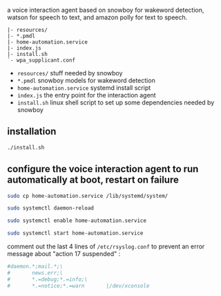 a voice interaction agent based on snowboy for wakeword detection, watson for speech to text, 
and amazon polly for text to speech.

```
|- resources/
|- *.pmdl
|- home-automation.service
|- index.js
|- install.sh
`- wpa_supplicant.conf
```

* `resources/` stuff needed by snowboy
* `*.pmdl` snowboy models for wakeword detection
* `home-automation.service` systemd install script
* `index.js` the entry point for the interaction agent
* `install.sh` linux shell script to set up some dependencies needed by snowboy


## installation

```bash
./install.sh
```

## configure the voice interaction agent to run automatically at boot, restart on failure

```bash
sudo cp home-automation.service /lib/systemd/system/

sudo systemctl daemon-reload

sudo systemctl enable home-automation.service

sudo systemctl start home-automation.service
```

comment out the last 4 lines of `/etc/rsyslog.conf` to prevent an error message about "action 17 suspended" :

```bash
#daemon.*;mail.*;\ 
#       news.err;\
#       *.=debug;*.=info;\
#       *.=notice;*.=warn       |/dev/xconsole
```
